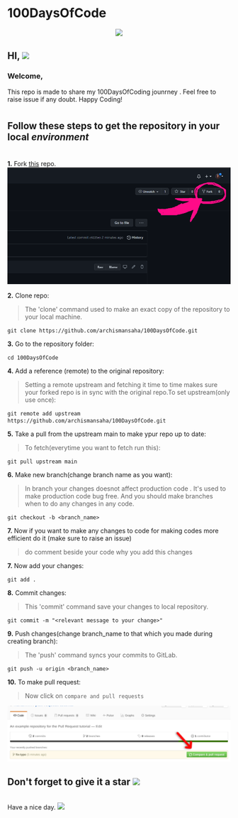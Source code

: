 # 100DaysOfCode
<p align="center"> <img src="https://media.giphy.com/media/du3J3cXyzhj75IOgvA/giphy.gif" width="250px" >
</p> 

## HI, <img src="https://raw.githubusercontent.com/MartinHeinz/MartinHeinz/master/wave.gif" width="30px">
###  **Welcome,**
<p> 
This repo is made to share my 100DaysOfCoding jounrney . Feel free to raise issue if any doubt. Happy Coding!
</p>

#

## Follow these steps to get the repository in your local _environment_
#



**1.** Fork [this](https://github.com/archismansaha/100DaysOfCode.git) repo.
![fork](./Images/Capture.PNG)

 **2.** Clone repo:
 >The 'clone' command used to make an exact copy of the repository to your local machine.
 
 ```
 git clone https://github.com/archismansaha/100DaysOfCode.git 
 ```
**3.** Go to the repository folder:

```
cd 100DaysOfCode
```
**4.** Add a reference (remote) to the original repository:
> Setting a remote upstream and fetching it time to time makes sure your forked repo is in sync with the original repo.To set upstream(only use once):
```
git remote add upstream https://github.com/archismansaha/100DaysOfCode.git
```

**5.** Take a pull from the upstream main to make ypur repo up to date:
>To fetch(everytime you want to fetch run this):
```
git pull upstream main
```
**6.** Make new branch(change branch name as you want):
> In branch your changes doesnot affect production code . It's used to make production code bug free. And you should make branches when to do any changes in any code. 
```
git checkout -b <branch_name>
```
**7.** Now if you want to make any changes to code for making codes more efficient do it (make sure to raise an issue)
 >do comment beside your code why you add this changes

**7.** Now add your changes:

```
git add .
```

**8.** Commit changes:
>This 'commit' command save your  changes to local repository.

```
git commit -m "<relevant message to your change>"
```
**9.** Push changes(change branch_name to that which you made during creating branch):
>The 'push' command  syncs your commits to GitLab.
```
git push -u origin <branch_name>
```
**10.** To make pull request:

>Now click on `compare and pull requests`

![Pull Request](./Images/Capture23.png)

## Don't forget to give it a star <img src="https://img.icons8.com/emoji/48/000000/glowing-star.png" width="30px"/>
 
 </br>
Have a nice day. <img src="https://img.icons8.com/emoji/48/000000/smiling-face-with-smiling-eyes.png"/>

